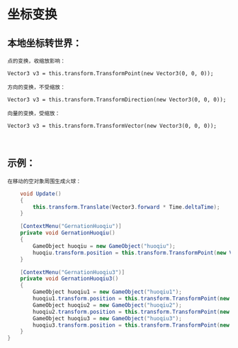 # 坐标变换

## 本地坐标转世界：

	点的变换，收缩放影响：

	Vector3 v3 = this.transform.TransformPoint(new Vector3(0, 0, 0));

	方向的变换，不受缩放：

	Vector3 v3 = this.transform.TransformDirection(new Vector3(0, 0, 0));

	向量的变换，受缩放：

	Vector3 v3 = this.transform.TransformVector(new Vector3(0, 0, 0));

‍

## 示例：

	在移动的空对象周围生成火球：

```c#
    void Update()
    {
        this.transform.Translate(Vector3.forward * Time.deltaTime);
    }

    [ContextMenu("GernationHuoqiu")]
    private void GernationHuoqiu()
    {
        GameObject huoqiu = new GameObject("huoqiu");
        huoqiu.transform.position = this.transform.TransformPoint(new Vector3(-1,0,1));
    }

    [ContextMenu("GernationHuoqiu3")]
    private void GernationHuoqiu3()
    {
        GameObject huoqiu1 = new GameObject("huoqiu1");
        huoqiu1.transform.position = this.transform.TransformPoint(new Vector3(-1, 0, 0));
        GameObject huoqiu2 = new GameObject("huoqiu2");
        huoqiu2.transform.position = this.transform.TransformPoint(new Vector3(0, 0, 1));
        GameObject huoqiu3 = new GameObject("huoqiu3");
        huoqiu3.transform.position = this.transform.TransformPoint(new Vector3(1, 0, 0));
    }
}
```
